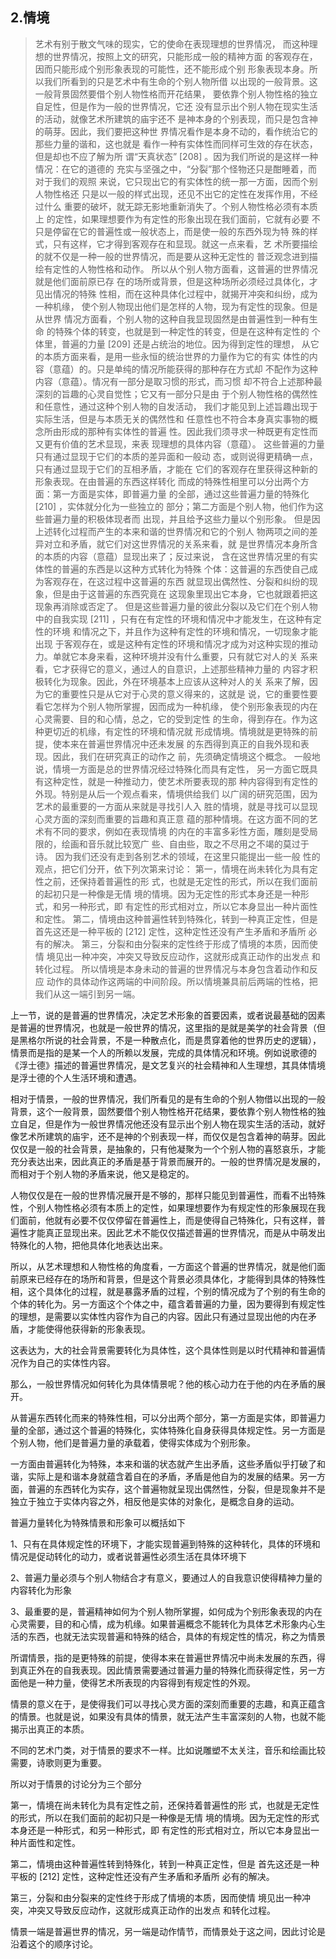 <h2>2.情境</h2><blockquote data-pid="WJOA38gm">艺术有别于散⽂⽓味的现实，它的使命在表现理想的世界情况， ⽽这种理想的世界情况，按照上⽂的研究，只能形成⼀般的精神⽅⾯ 的客观存在，因⽽只能形成个别形象表现的可能性，还不能形成个别 形象表现本⾝。所以我们所看到的只是艺术中有⽣命的个别⼈物所借 以出现的⼀般背景。这⼀般背景固然要借个别⼈物性格⽽开花结果， 要依靠个别⼈物性格的独⽴⾃⾜性，但是作为⼀般的世界情况，它还 没有显⽰出个别⼈物在现实⽣活的活动，就像艺术所建筑的庙宇还不 是神本⾝的个别表现，⽽只是包含神的萌芽。因此，我们要把这种世 界情况看作是本⾝不动的，看作统治它的那些⼒量的谐和，这也就是 看作⼀种有实体性⽽同样可⽣效的存在状态，但是却也不应了解为所 谓“天真状态”  [208] 。因为我们所说的是这样⼀种情况：在它的道德的 充实与坚强之中，“分裂”那个怪物还只是酣睡着，⽽对于我们的观照 来说，它只现出它的有实体性的统⼀那⼀⽅⾯，因⽽个别⼈物性格还 只是以⼀般的样式出现，还⻅不出它的定性在发挥作⽤，不经过什么 重要的破坏，就⽆踪⽆影地重新消失了。个别⼈物性格必须有本质上 的定性，如果理想要作为有定性的形象出现在我们⾯前，它就有必要 不只是停留在它的普遍性或⼀般状态上，⽽是使⼀般的东⻄外现为特 殊的样式，只有这样，它才得到客观存在和显现。就这⼀点来看，艺 术所要描绘的就不仅是⼀种⼀般的世界情况，⽽是要从这种⽆定性的 普泛观念进到描绘有定性的⼈物性格和动作。 所以从个别⼈物⽅⾯看，这普遍的世界情况就是他们⾯前原已存 在的场所或背景，但是这种场所必须经过具体化，才⻅出情况的特殊 性相，⽽在这种具体化过程中，就揭开冲突和纠纷，成为⼀种机缘， 使个别⼈物现出他们是怎样的⼈物，现为有定性的现象。但是从世界 情况⽅⾯看，个别⼈物的这种⾃我显现固然是由普遍性到⼀种有⽣命 的特殊个体的转变，也就是到⼀种定性的转变，但是在这种有定性的 个体⾥，普遍的⼒量 [209] 还是占统治的地位。因为得到定性的理想， 从它的本质⽅⾯来看，是⽤⼀些永恒的统治世界的⼒量作为它的有实 体性的内容（意蕴）的。只是单纯的情况所能获得的那种存在⽅式却 不配作为这种内容（意蕴）。情况有⼀部分是取习惯的形式，⽽习惯 却不符合上述那种最深刻的旨趣的⼼灵⾃觉性；它⼜有⼀部分只是由 于个别⼈物性格的偶然性和任意性，通过这种个别⼈物的⾃发活动， 我们才能⻅到上述旨趣出现于实际⽣活，但是与本质⽆关的偶然性和 任意性也不符合本⾝真实事物的概念所由形成的那种有实体性的普遍 性。因此我们须寻求⼀种既更有定性⽽⼜更有价值的艺术显现，来表 现理想的具体内容（意蕴）。 这些普遍的⼒量只有通过显现于它们的本质的差异⾯和⼀般动 态，或则说得更精确⼀点，只有通过显现于它们的互相⽭盾，才能在 它们的客观存在⾥获得这种新的形象表现。在由普遍的东⻄这样转化 ⽽成的特殊性相⾥可以分出两个⽅⾯：第⼀⽅⾯是实体，即普遍⼒量 的全部，通过这些普遍⼒量的特殊化 [210] ，实体就分化为⼀些独⽴的 部分；第⼆⽅⾯是个别⼈物，他们作为这些普遍⼒量的积极体现者⽽ 出现，并且给予这些⼒量以个别形象。 但是因上述转化过程⽽产⽣的本来和谐的世界情况和它的个别⼈ 物两项之间的差异对⽴和⽭盾，就它们对这世界情况的关系来看，就 是世界情况本⾝所含的本质的内容（意蕴）显现出来了；反过来说， 含在这世界情况⾥的有实体性的普遍的东⻄是以这种⽅式转化为特殊 个体：这普遍的东⻄使⾃⼰成为客观存在，在这过程中这普遍的东⻄ 就显现出偶然性、分裂和纠纷的现象，但是由于这普遍的东⻄究竟在 这现象⾥现出它本⾝，它也就跟着把这现象再消除或否定了。 但是这些普遍⼒量的彼此分裂以及它们在个别⼈物中的⾃我实现 [211] ，只有在有定性的环境和情况中才能发⽣，在这种有定性的环境 和情况之下，并且作为这种有定性的环境和情况，⼀切现象才能出现 于客观存在，或是这种有定性的环境和情况才成为对这种实现的推动 ⼒。单就它本⾝来看，这种环境并没有什么重要，只有就它对⼈的关 系来看，它才获得它的意义，通过⼈的⾃意识，上述那些精神⼒量的 内容才积极转化为现象。因此，外在环境基本上应该从这种对⼈的关 系来了解，因为它的重要性只是从它对于⼼灵的意义得来的，这就是 说，它的重要性要看它怎样为个别⼈物所掌握，因⽽成为⼀种机缘， 使个别形象表现的内在⼼灵需要、⽬的和⼼情，总之，它的受到定性 的⽣命，得到存在。作为这种更切近的机缘，有定性的环境和情况就 形成情境。情境就是更特殊的前提，使本来在普遍世界情况中还未发展 的东⻄得到真正的⾃我外现和表现。因此，我们在研究真正的动作之 前，先须确定情境这个概念。 ⼀般地说，情境⼀⽅⾯是总的世界情况经过特殊化⽽具有定性， 另⼀⽅⾯它既具有这种定性，就是⼀种推动⼒，使艺术所要表现的那 种内容得到有定性的外现。特别是从后⼀个观点看来，情境供给我们 以⼴阔的研究范围，因为艺术的最重要的⼀⽅⾯从来就是寻找引⼈⼊ 胜的情境，就是寻找可以显现⼼灵⽅⾯的深刻⽽重要的旨趣和真正意 蕴的那种情境。在这⽅⾯不同的艺术有不同的要求，例如在表现情境 的内在的丰富多彩性⽅⾯，雕刻是受局限的，绘画和⾳乐就⽐较宽⼴ 些、⾃由些，取之不尽⽤之不竭的莫过于诗。 因为我们还没有⾛到各别艺术的领域，在这⾥只能提出⼀些⼀般 性的观点，把它们分开，依下列次第来讨论： 第⼀，情境在尚未转化为具有定性之前，还保持着普遍性的形 式，也就是⽆定性的形式，所以在我们⾯前的起初只是⼀种像是⽆情 境的情境。因为⽆定性的形式本⾝还是⼀种形式，和另⼀种形式，即 有定性的形式相对⽴，所以它本⾝显出⼀种⽚⾯性和定性。 第⼆，情境由这种普遍性转到特殊化，转到⼀种真正定性，但是 ⾸先这还是⼀种平板的 [212] 定性，这种定性还没有产⽣⽭盾和⽭盾所 必有的解决。 第三，分裂和由分裂来的定性终于形成了情境的本质，因⽽使情 境⻅出⼀种冲突，冲突⼜导致反应动作，这就形成真正动作的出发点 和转化过程。 所以情境是本⾝未动的普遍的世界情况与本⾝包含着动作和反应 动作的具体动作这两端的中间阶段。所以情境兼具前后两端的性格，把 我们从这⼀端引到另⼀端。</blockquote><p data-pid="rv0BTpUA">上一节，说的是普遍的世界情况，决定艺术形象的首要因素，或者说最基础的因素是普遍的世界情况，也就是一般世界的情况，这里指的是就是美学的社会背景（但是黑格尔所说的社会背景，不是一种散点化，而是贯穿着他的世界历史的逻辑），情景而是指的是某一个人的所赖以发展，完成的具体情况和环境。例如说歌德的《浮士德》描述的普遍世界情况，是文艺复兴的社会精神和人生理想，其具体情境是浮士德的个人生活环境和遭遇。</p><p data-pid="rXXsMdmm">相对于情景，一般的世界情况，我们所看见的是有生命的个别人物借以出现的一般背景，这个一般背景，固然要借个别人物性格开花结果，要依靠个别人物性格的独立自足，但是作为一般世界情况他还没有显示出个别人物在现实生活的活动，就好像艺术所建筑的庙宇，还不是神的个别表现一样，而仅仅是包含着神的萌芽。因此仅仅是一般的社会背景，是抽象的，只有他凝聚为一个个别人物的喜怒哀乐，才能充分表达出来，因此真正的矛盾是基于背景而展开的。一般的世界情况是发展的，而相对于个别人物的矛盾来说，他又是稳定的。</p><p data-pid="msfwMVrX">人物仅仅是在一般的世界情况展开是不够的，那样只能见到普遍性，而看不出特殊性，个别人物性格必须有本质上的定性，如果理想要作为有规定性的形象展现在我们面前，他就有必要不仅仅停留在普遍性上，而是使得自己特殊化，只有这样，普遍性才能真正显现出来。因此艺术不能仅仅描述普遍的世界情况，而是从中萌发出特殊化的人物，把他具体化地表达出来。</p><p data-pid="-mmYA-nl">所以，从艺术理想和人物性格的角度看，一方面这个普遍的世界情况，就是他们面前原来已经存在的场所和背景，但是这个背景必须具体化，才能得到具体的特殊性相，这个具体化的过程，就是暴露矛盾的过程，个别的情况成为了个别的有生命的个体的转化为。另一方面这个个体之中，蕴含着普遍的力量，因为要得到有规定性的理想，是需要以实体性内容作为自己的内容。因此只有通过显现出他的内在矛盾，才能使得他获得新的形象表现。</p><p data-pid="3VLN6dis">这表达为，大的社会背景需要转化为具体性，这个具体性则是以时代精神和普遍情况作为自己的实体性内容。</p><p data-pid="mGeQMyMc">那么，一般世界情况如何转化为具体情景呢？他的核心动力在于他的内在矛盾的展开。</p><p data-pid="qgSXgz8r">从普遍东西转化而来的特殊性相，可以分出两个部分，第一方面是实体，即普遍力量的全部，通过这个普遍的特殊化，实体特殊化自身获得具体规定性。另一方面是个别人物，他们是普遍力量的承载着，使得实体成为个别形象。</p><p data-pid="beCnXz7c">一方面由普遍转化为特殊，本来和谐的状态就产生出矛盾，这些矛盾似乎打破了和谐，实际上是和谐本身就蕴含着自在的矛盾，矛盾是他自为的发展的结果。另一方面，普遍的东西转化为实存，这个普遍物就呈现出偶然性，分裂，但是现象并不是独立于独立于实体内容之外，相反他是实体的对象化，是概念自身的运动。</p><p data-pid="GFyJZaOR">普遍力量转化为特殊情景和形象可以概括如下</p><p data-pid="NDnNtkDP">1、只有在具体规定性的环境下，才能实现普遍到特殊的这种转化，具体的环境和情况是促动转化的动力，或者说普遍性必须生活在具体环境下</p><p data-pid="U3zFY3Fz">2、普遍力量必须与个别人物结合才有意义，要通过人的自我意识使得精神力量的内容转化为形象</p><p data-pid="a6s9U1UQ">3、最重要的是，普遍精神如何为个别人物所掌握，如何成为个别形象表现的内在心灵需要，目的和心情，成为机缘。如果普遍概念不能转化为具体艺术形象内心生活的东西，也就无法实现普遍和特殊的结合，具体的有规定性的情况，称之为情景</p><p data-pid="hSCzStlP">所谓情景，指的是更特殊的前提，使得本来在普遍世界情况中尚未发展的东西，得到真正外在的自我表现。因此情景需要通过普遍力量的特殊化而获得定性，另一方面他是一种力量，使得艺术所表现的内容得到有规定性的外观。</p><p data-pid="lF3kxJSf">情景的意义在于，是使得我们可以寻找心灵方面的深刻而重要的志趣，和真正蕴含的情景。也就是说，如果没有具体的情景，就无法产生丰富深刻的人物，也就不能揭示出真正的本质。</p><p data-pid="5QChNT99">不同的艺术门类，对于情景的要求不一样。比如说雕塑不太关注，音乐和绘画比较需要，诗歌则更为重要。</p><p data-pid="hfgzuwON">所以对于情景的讨论分为三个部分</p><p data-pid="bYBVba0R">第⼀，情境在尚未转化为具有定性之前，还保持着普遍性的形 式，也就是⽆定性的形式，所以在我们⾯前的起初只是⼀种像是⽆情 境的情境。因为⽆定性的形式本⾝还是⼀种形式，和另⼀种形式，即 有定性的形式相对⽴，所以它本⾝显出⼀种⽚⾯性和定性。 </p><p data-pid="lq7oxfXN">第⼆，情境由这种普遍性转到特殊化，转到⼀种真正定性，但是 ⾸先这还是⼀种平板的 [212] 定性，这种定性还没有产⽣⽭盾和⽭盾所 必有的解决。 </p><p data-pid="18FvC05Y">第三，分裂和由分裂来的定性终于形成了情境的本质，因⽽使情 境⻅出⼀种冲突，冲突⼜导致反应动作，这就形成真正动作的出发点 和转化过程。</p><p data-pid="q4iaeFmv">情景一端是普遍世界的情况，另一端是动作情节，而情景处于这之间，因此讨论是沿着这个的顺序讨论。</p><p></p><p></p>